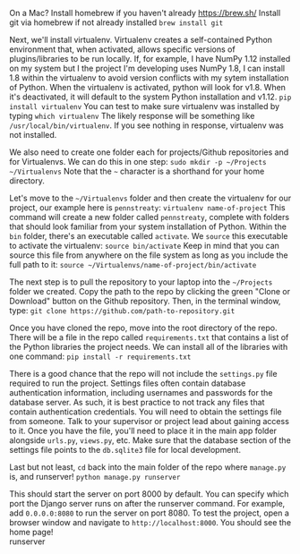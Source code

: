 On a Mac? Install homebrew if you haven't already
  https://brew.sh/
Install git via homebrew if not already installed
  `brew install git`

Next, we'll install virtualenv. Virtualenv creates a self-contained Python environment that, when activated, allows specific versions of plugins/libraries to be run locally. If, for example, I have NumPy 1.12 installed on my system but I the project I'm developing uses NumPy 1.8, I can install 1.8 within the virtualenv to avoid version conflicts with my sytem installation of Python. When the virtualenv is activated, python will look for v1.8. When it's deactivated, it will default to the system Python installation and v1.12.
  `pip install virtualenv`
You can test to make sure virtualenv was installed by typing
  `which virtualenv`
The likely response will be something like `/usr/local/bin/virtualenv`. If you see nothing in response, virtualenv was not installed.
  
We also need to create one folder each for projects/Github repositories and for Virtualenvs. We can do this in one step:
  `sudo mkdir -p ~/Projects ~/Virtualenvs`
Note that the `~` character is a shorthand for your home directory. 

Let's move to the `~/Virtualenvs` folder and then create the virtualenv for our project, our example here is `pennstreaty`:
  `virtualenv name-of-project`
This command will create a new folder called `pennstreaty`, complete with folders that should look familiar from your system installation of Python. Within the `bin` folder, there's an executable called `activate`. We `source` this executable to activate the virtualenv:
  `source bin/activate`
Keep in mind that you can source this file from anywhere on the file system as long as you include the full path to it: 
  `source ~/Virtualenvs/name-of-project/bin/activate`

The next step is to pull the repository to your laptop into the `~/Projects` folder we created. Copy the path to the repo by clicking the green "Clone or Download" button on the Github repository. Then, in the terminal window, type:
  `git clone https://github.com/path-to-repository.git`

Once you have cloned the repo, move into the root directory of the repo. There will be a file in the repo called `requirements.txt` that contains a list of the Python libraries the project needs. We can install all of the libraries with one command:
  `pip install -r requirements.txt`

There is a good chance that the repo will not include the `settings.py` file required to run the project. Settings files often contain database authentication information, including usernames and passwords for the database server. As such, it is best practice to not track any files that contain authentication credentials. You will need to obtain the settings file from someone. Talk to your supervisor or project lead about gaining access to it. Once you have the file, you'll need to place it in the main app folder alongside `urls.py`, `views.py`, etc. Make sure that the database section of the settings file points to the `db.sqlite3` file for local development.

Last but not least, `cd` back into the main folder of the repo where `manage.py` is, and runserver!
  `python manage.py runserver`
  
 This should start the server on port 8000 by default. You can specify which port the Django server runs on after the runserver command. For example, add `0.0.0.0:8080` to run the server on port 8080. To test the project, open a browser window and navigate to `http://localhost:8000`. You should see the home page!  
runserver
